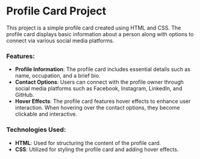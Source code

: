 # Profile Card Project

This project is a simple profile card created using HTML and CSS. The profile card displays basic information about a person along with options to connect via various social media platforms.

### Features:

- **Profile Information**: The profile card includes essential details such as name, occupation, and a brief bio.
- **Contact Options**: Users can connect with the profile owner through social media platforms such as Facebook, Instagram, LinkedIn, and GitHub.
- **Hover Effects**: The profile card features hover effects to enhance user interaction. When hovering over the contact options, they become clickable and interactive.

### Technologies Used:

- **HTML**: Used for structuring the content of the profile card.
- **CSS**: Utilized for styling the profile card and adding hover effects.




